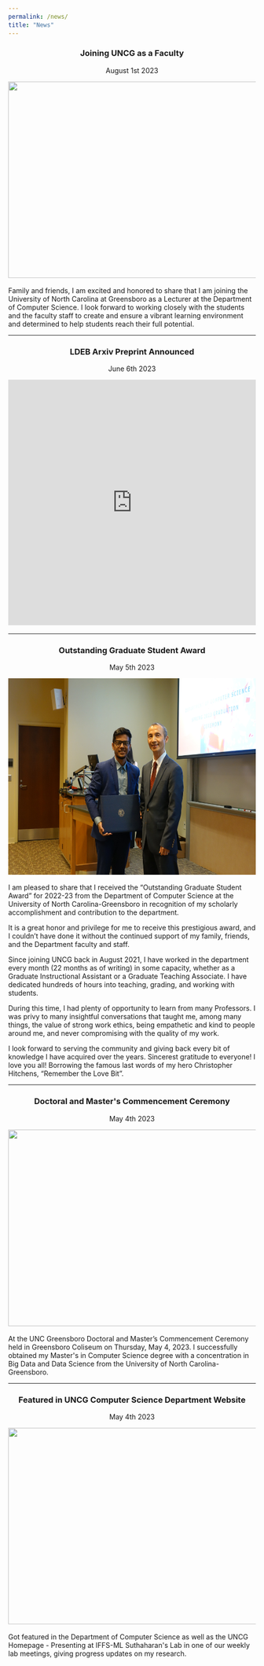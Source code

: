 ```yaml
---
permalink: /news/
title: "News"
---
```


  <h3 style="text-align: center;">Joining UNCG as a Faculty</h3>
<p style="text-align: center;">August 1st 2023</p>

<div class="gallery">
  <a target="_blank" href="img/gradaward/1.jpg">
    <img src="img/job/1.jpeg" width="600" height="400">
  </a>
</div>

<p>Family and friends, I am excited and honored to share that I am joining the University of North Carolina at Greensboro as a Lecturer at the Department of Computer Science. I look forward to working closely with the students and the faculty staff to create and ensure a vibrant learning environment and determined to help students reach their full potential.</p>

<hr>

<h3 style="text-align: center;">LDEB Arxiv Preprint Announced</h3>
<p style="text-align: center;">June 6th 2023</p>

<iframe src="https://www.linkedin.com/embed/feed/update/urn:li:share:7071891478133817345" height="500" width="100%" frameborder="0" allowfullscreen="" title="Embedded post"></iframe>
<hr>

<h3 style="text-align: center;">Outstanding Graduate Student Award</h3>
<p style="text-align: center;">May 5th 2023</p>

<div class="gallery">
  <a target="_blank" href="images/gradaward.jpeg/">
    <img src="/images/gradaward.jpeg" width="600" height="400">
  </a>
</div>

<p>I am pleased to share that I received the “Outstanding Graduate Student Award” for 2022-23 from the Department of Computer Science at the University of North Carolina-Greensboro in recognition of my scholarly accomplishment and contribution to the department. 
</p>

<p>It is a great honor and privilege for me to receive this prestigious award, and I couldn’t have done it without the continued support of my family, friends, and the Department faculty and staff.</p>
<p>Since joining UNCG back in August 2021, I have worked in the department every month (22 months as of writing) in some capacity, whether as a Graduate Instructional Assistant or a Graduate Teaching Associate. I have dedicated hundreds of hours into teaching, grading, and working with students.</p>
<p>During this time, I had plenty of opportunity to learn from many Professors. I was privy to many insightful conversations that taught me, among many things, the value of strong work ethics, being empathetic and kind to people around me, and never compromising with the quality of my work.</p> 
<p>I look forward to serving the community and giving back every bit of knowledge I have acquired over the years. Sincerest gratitude to everyone! I love you all! Borrowing the famous last words of my hero Christopher Hitchens, “Remember the Love Bit”.</p>

<hr>

<h3 style="text-align: center;">Doctoral and Master's Commencement Ceremony</h3>
<p style="text-align: center;">May 4th 2023</p>

<div class="gallery">
 <a target="_blank" href="images/graduation.png/">
    <img src="img/graduation/1.png" width="600" height="400">
  </a>
</div>

<p>At the UNC Greensboro Doctoral and Master’s Commencement Ceremony held in Greensboro Coliseum on Thursday, May 4, 2023. I successfully obtained my Master's in Computer Science degree with a concentration in Big Data and Data Science from the University of North Carolina-Greensboro.</p>

<!--
<hr> 

<h3 style="text-align: center;">Master's Dissertation Project</h3>
<p style="text-align: center;">Friday, April 28th 2023</p>

<div class="gallery">
  <a target="_blank" href="img/defense/1.jpeg">
    <img src="img/defense/1.jpeg" width="600" height="400">
  </a>
</div>

<div class="gallery">
  <a target="_blank" href="img/defense/2.jpg">
    <img src="img/defense/2.jpg" width="600" height="400">
  </a>
</div>
-->

<hr>

<h3 style="text-align: center;">Featured in UNCG Computer Science Department Website</h3>
<p style="text-align: center;">May 4th 2023</p>

<div class="gallery">
  <a target="_blank" href="img/featured/1.jpg">
    <img src="img/featured/1.jpg" width="600" height="400">
  </a>
</div>

<p>Got featured in the Department of Computer Science as well as the UNCG Homepage - Presenting at IFFS-ML Suthaharan's Lab in one of our weekly lab meetings, giving progress updates on my research.</p>
